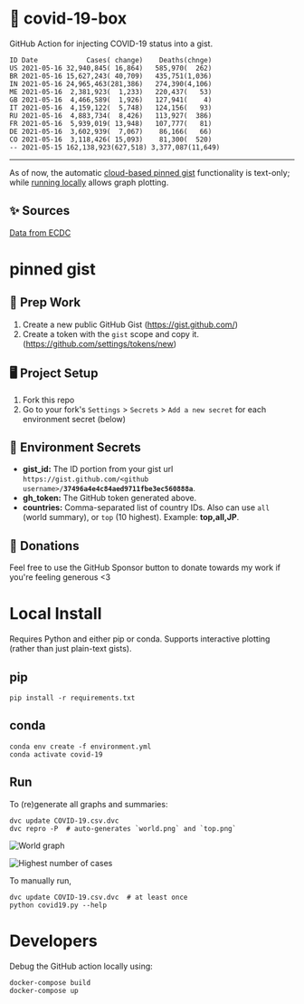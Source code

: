 # 🏥 covid-19-box

GitHub Action for injecting COVID-19 status into a gist.

```
ID Date            Cases( change)    Deaths(chnge)
US 2021-05-16 32,940,845( 16,864)   585,970(  262)
BR 2021-05-16 15,627,243( 40,709)   435,751(1,036)
IN 2021-05-16 24,965,463(281,386)   274,390(4,106)
ME 2021-05-16  2,381,923(  1,233)   220,437(   53)
GB 2021-05-16  4,466,589(  1,926)   127,941(    4)
IT 2021-05-16  4,159,122(  5,748)   124,156(   93)
RU 2021-05-16  4,883,734(  8,426)   113,927(  386)
FR 2021-05-16  5,939,019( 13,948)   107,777(   81)
DE 2021-05-16  3,602,939(  7,067)    86,166(   66)
CO 2021-05-16  3,118,426( 15,093)    81,300(  520)
-- 2021-05-15 162,138,923(627,518) 3,377,087(11,649)
```

---

As of now, the automatic [cloud-based pinned gist](#pinned-gist) functionality is text-only;
while [running locally](#local-install) allows graph plotting.

## ✨ Sources

[Data from ECDC](https://www.ecdc.europa.eu/en/publications-data/download-todays-data-geographic-distribution-covid-19-cases-worldwide)

# pinned gist

## 🎒 Prep Work
1. Create a new public GitHub Gist (https://gist.github.com/)
1. Create a token with the `gist` scope and copy it. (https://github.com/settings/tokens/new)

## 🖥 Project Setup
1. Fork this repo
1. Go to your fork's `Settings` > `Secrets` > `Add a new secret` for each environment secret (below)

## 🤫 Environment Secrets
- **gist_id:** The ID portion from your gist url `https://gist.github.com/<github username>/`**`37496a4e4c84aed9711fbe3ec560888a`**.
- **gh_token:** The GitHub token generated above.
- **countries:** Comma-separated list of country IDs. Also can use `all` (world summary), or `top` (10 highest). Example: **top,all,JP**.

## 💸 Donations

Feel free to use the GitHub Sponsor button to donate towards my work if you're feeling generous <3

# Local Install

Requires Python and either pip or conda. Supports interactive plotting (rather than just plain-text gists).

## pip

```
pip install -r requirements.txt
```

## conda

```
conda env create -f environment.yml
conda activate covid-19
```

## Run

To (re)generate all graphs and summaries:

```
dvc update COVID-19.csv.dvc
dvc repro -P  # auto-generates `world.png` and `top.png`
```

![World graph](world.png)

![Highest number of cases](top.png)

To manually run,

```
dvc update COVID-19.csv.dvc  # at least once
python covid19.py --help
```

# Developers

Debug the GitHub action locally using:

```
docker-compose build
docker-compose up
```
